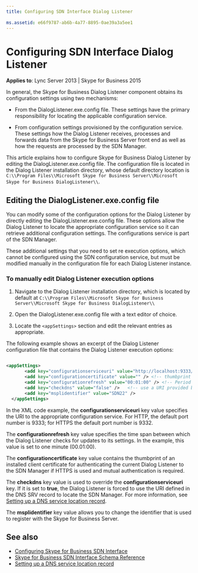 ```yaml
---
title: Configuring SDN Interface Dialog Listener
 
ms.assetid: e66f9787-ab6b-4a77-8895-0ae39a3a5ee1
---
```



# Configuring SDN Interface Dialog Listener


  
    
    

 **Applies to**: Lync Server 2013 | Skype for Business 2015
 
In general, the Skype for Business Dialog Listener component obtains its configuration settings using two mechanisms: 
  
    
    


- From the DialogListener.exe.config file. These settings have the primary responsibility for locating the applicable configuration service. 
    
  
- From configuration settings provisioned by the configuration service. These settings how the Dialog Listener receives, processes and forwards data from the Skype for Business Server front end as well as how the requests are processed by the SDN Manager. 
    
  
This article explains how to configure Skype for Business Dialog Listener by editing the DialogListener.exe.config file. The configuration file is located in the Dialog Listener installation directory, whose default directory location is  `C:\\Program Files\\Microsoft Skype for Business Server\\Microsoft Skype for Business DialogListener\\`. 
## Editing the DialogListener.exe.config file

You can modify some of the configuration options for the Dialog Listener by directly editing the DialogListener.exe.config file. These options allow the Dialog Listener to locate the appropriate configuration service so it can retrieve additional configuration settings. The configurations service is part of the SDN Manager. 
  
    
    
These additional settings that you need to set re execution options, which cannot be configured using the SDN configuration service, but must be modified manually in the configuration file for each Dialog Listener instance. 
  
    
    

### To manually edit Dialog Listener execution options


1. Navigate to the Dialog Listener installation directory, which is located by default at  `C:\\Program Files\\Microsoft Skype for Business Server\\Microsoft Skype for Business DialogListener\\`
    
  
2. Open the DialogListener.exe.config file with a text editor of choice. 
    
  
3. Locate the  `<appSettings>` section and edit the relevant entries as appropriate.
    
  
The following example shows an excerpt of the Dialog Listener configuration file that contains the Dialog Listener execution options: 
  
    
    



```XML

<appSettings>
       <add key="configurationserviceuri" value="http://localhost:9333/Settings" />
       <add key="configurationcertificate" value="" /> <!-- thumbprint of a client certificate to use to authenticate the DL with the SM -->
       <add key="configurationrefresh" value="00:01:00" /> <!-- Period for refreshing the settings from the configuration service -->
       <add key="checkdns" value="false" />   <!-- use a URI provided by the DNS SRV record for locating the configuration service -->
       <add key="msplidentifier" value="SDN22" />
  </appSettings>

```

In the XML code example, the **configurationserviceuri** key value specifies the URI to the appropriate configuration service. For HTTP, the default port number is 9333; for HTTPS the default port number is 9332.
  
    
    
The **configurationrefresh** key value specifies the time span between which the Dialog Listener checks for updates to its settings. In the example, this value is set to one minute (00.01:00).
  
    
    
The **configurationcertificate** key value contains the thumbprint of an installed client certificate for authenticating the current Dialog Listener to the SDN Manager if HTTPS is used and mutual authentication is required.
  
    
    
The **checkdns** key value is used to override the **configurationserviceuri** key. If it is set to **true**, the Dialog Listener is forced to use the URI defined in the DNS SRV record to locate the SDN Manager. For more information, see  [Setting up a DNS service location record](setting-up-a-dns-service-location-record.md). 
  
    
    
The **msplidentifier** key value allows you to change the identifier that is used to register with the Skype for Business Server.
  
    
    

## See also
<a name="bk_addresources"> </a>

-  [Configuring Skype for Business SDN Interface](configuring-sdn-interface.md)
-  [Skype for Business SDN Interface Schema Reference](skype-for-business-sdn-interface-schema-reference.md) 
-  [Setting up a DNS service location record](setting-up-a-dns-service-location-record.md)
    
  

